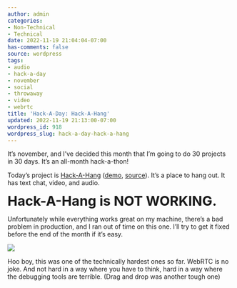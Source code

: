 ```yaml
---
author: admin
categories:
- Non-Technical
- Technical
date: 2022-11-19 21:04:04-07:00
has-comments: false
source: wordpress
tags:
- audio
- hack-a-day
- november
- social
- throwaway
- video
- webrtc
title: 'Hack-A-Day: Hack-A-Hang'
updated: 2022-11-19 21:13:00-07:00
wordpress_id: 918
wordpress_slug: hack-a-day-hack-a-hang
---
```

It’s november, and I’ve decided this month that I’m going to do 30 projects in 30 days. It’s an all-month hack-a-thon!

Today’s project is [Hack-A-Hang](https://tilde.za3k.com/hackaday/hang/) ([demo](https://tilde.za3k.com/hackaday/hang/), [source](https://github.com/za3k/day19_hang)). It’s a place to hang out. It has text chat, video, and audio.

<b style="font-size:30px">Hack-A-Hang is NOT WORKING.</b>

Unfortunately while everything works great on my machine, there’s a bad problem in production, and I ran out of time on this one. I’ll try to get it fixed before the end of the month if it’s easy.

[![](../wp-content/uploads/2022/11/screenshot-17.png)](https://tilde.za3k.com/hackaday/hang/)

Hoo boy, this was one of the technically hardest ones so far. WebRTC is no joke. And not hard in a way where you have to think, hard in a way where the debugging tools are terrible. (Drag and drop was another tough one)
